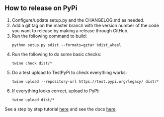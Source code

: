## How to release on PyPi
1. Configure/update setup.py and the CHANGELOG.md as needed.
2. Add a git tag on the master branch with the version number of the code you want to release by making a release through GitHub.
2. Run the following command to build:
   ```
   python setup.py sdist --formats=gztar bdist_wheel
   ```
3. Run the following to do some basic checks:
   ```
   twine check dist/*
   ```
4. Do a test upload to TestPyPi to check everything works:
   ```
   twine upload --repository-url https://test.pypi.org/legacy/ dist/*
   ```
5. If everything looks correct, upload to PyPi:
   ```
   twine upload dist/*
   ```

See a step by step tutorial [here](https://realpython.com/pypi-publish-python-package/) and see the docs [here](https://packaging.python.org/tutorials/packaging-projects/).
